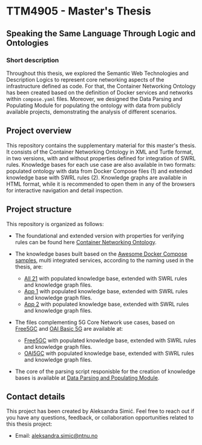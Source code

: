 # TTM4905 - Master's Thesis

## Speaking the Same Language Through Logic and Ontologies

### Short description
Throughout this thesis, we explored the Semantic Web Technologies and Description Logics to represent core networking aspects of the infrastructure defined as code. 
For that, the Container Networking Ontology has been created based on the definition of Docker services and networks within `compose.yaml` files. 
Moreover, we designed the Data Parsing and Populating Module for populating the ontology with data from publicly available projects, demonstrating the analysis of different scenarios.

## Project overview
This repository contains the supplementary material for this master's thesis. 
It consists of the Container Networking Ontology in XML and Turtle format, in two versions, with and without properties defined for integration of SWRL rules.
Knowledge bases for each use case are also available in two formats: populated ontology with data from Docker Compose files (1) and extended knowledge base with SWRL rules (2). 
Knowledge graphs are available in HTML format, while it is recommended to open them in any of the browsers for interactive navigation and detail inspection. 


## Project structure
This repository is organized as follows:

- The foundational and extended version with properties for verifying rules can be found here [Container Networking Ontology](Container-Networking-Ontology/). 

- The knowledge bases built based on the [Awesome Docker Compose samples](https://github.com/docker/awesome-compose), multi integrated services, according to the naming used in the thesis, are:
    - [All 21](All-21-KB/) with populated knowledge base, extended with SWRL rules and knowledge graph files. 
    - [App 1](App-1-KB/) with populated knowledge base, extended with SWRL rules and knowledge graph files.
    - [App 2](App-2-KB/) with populated knowledge base, extended with SWRL rules and knowledge graph files.
- The files complementing 5G Core Network use cases, based on [Free5GC](https://github.com/free5gc/free5gc-compose/blob/d04baa57a6e4c9a2c4af8a223bad984299d100b7/docker-compose.yaml) and [OAI Basic 5G](https://gitlab.eurecom.fr/oai/cn5g/oai-cn5g-fed/-/blob/94ecfac7476114f730e1b555779a20b3e78d77f0/docker-compose/docker-compose-basic-nrf.yaml) are available at:
    - [Free5GC](Free5GC-KB/) with populated knowledge base, extended with SWRL rules and knowledge graph files.
    - [OAI5GC](OAI5GC-KB/) with populated knowledge base, extended with SWRL rules and knowledge graph files.

- The core of the parsing script responisble for the creation of knowledge bases is available at [Data Parsing and Populating Module](). 


## Contact details 

This project has been created by Aleksandra Simić.
Feel free to reach out if you have any questions, feedback, or collaboration opportunities related to this thesis project:

- Email: aleksandra.simic@ntnu.no